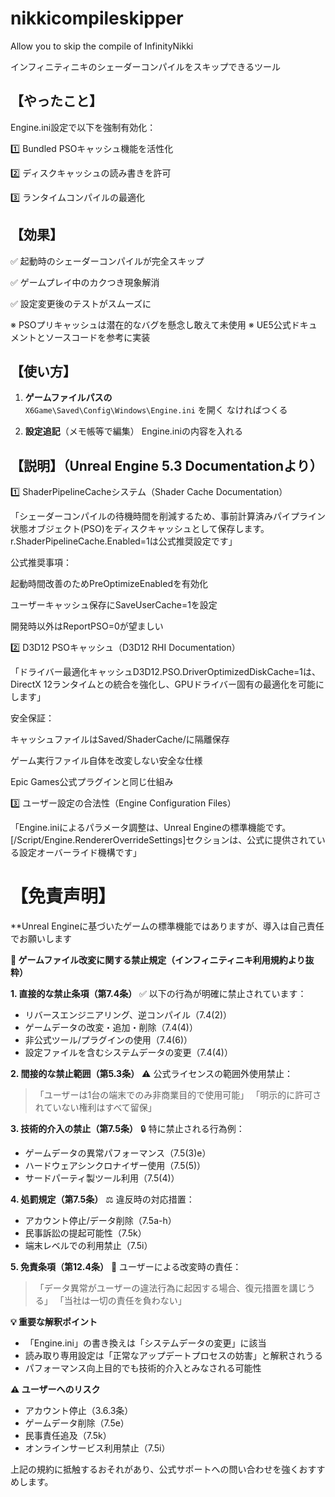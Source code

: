 # nikkicompileskipper

Allow you to skip the compile of InfinityNikki

インフィニティニキのシェーダーコンパイルをスキップできるツール

## 【やったこと】
Engine.ini設定で以下を強制有効化：

1️⃣ Bundled PSOキャッシュ機能を活性化

2️⃣ ディスクキャッシュの読み書きを許可

3️⃣ ランタイムコンパイルの最適化

## 【効果】

✅ 起動時のシェーダーコンパイルが完全スキップ

✅ ゲームプレイ中のカクつき現象解消

✅ 設定変更後のテストがスムーズに

※ PSOプリキャッシュは潜在的なバグを懸念し敢えて未使用
※ UE5公式ドキュメントとソースコードを参考に実装

## 【使い方】

1. **ゲームファイルパスの**  
   `X6Game\Saved\Config\Windows\Engine.ini` を開く
   なければつくる

2. **設定追記**（メモ帳等で編集）
   Engine.iniの内容を入れる

## 【説明】（Unreal Engine 5.3 Documentationより）

1️⃣ ShaderPipelineCacheシステム（Shader Cache Documentation）

「シェーダーコンパイルの待機時間を削減するため、事前計算済みパイプライン状態オブジェクト(PSO)をディスクキャッシュとして保存します。r.ShaderPipelineCache.Enabled=1は公式推奨設定です」

公式推奨事項：

起動時間改善のためPreOptimizeEnabledを有効化

ユーザーキャッシュ保存にSaveUserCache=1を設定

開発時以外はReportPSO=0が望ましい

2️⃣ D3D12 PSOキャッシュ（D3D12 RHI Documentation）

「ドライバー最適化キャッシュD3D12.PSO.DriverOptimizedDiskCache=1は、DirectX 12ランタイムとの統合を強化し、GPUドライバー固有の最適化を可能にします」

安全保証：

キャッシュファイルはSaved/ShaderCache/に隔離保存

ゲーム実行ファイル自体を改変しない安全な仕様

Epic Games公式プラグインと同じ仕組み

3️⃣ ユーザー設定の合法性（Engine Configuration Files）

「Engine.iniによるパラメータ調整は、Unreal Engineの標準機能です。[/Script/Engine.RendererOverrideSettings]セクションは、公式に提供されている設定オーバーライド機構です」

# 【免責声明】

**Unreal Engineに基づいたゲームの標準機能ではありますが、導入は自己責任でお願いします

**📌 ゲームファイル改変に関する禁止規定（インフィニティニキ利用規約より抜粋）**

**1. 直接的な禁止条項（第7.4条）**
✅ 以下の行為が明確に禁止されています：
- リバースエンジニアリング、逆コンパイル（7.4(2)）
- ゲームデータの改変・追加・削除（7.4(4)）
- 非公式ツール/プラグインの使用（7.4(6)）
- 設定ファイルを含むシステムデータの変更（7.4(4)）

**2. 間接的な禁止範囲（第5.3条）**
⚠️ 公式ライセンスの範囲外使用禁止：
> 「ユーザーは1台の端末でのみ非商業目的で使用可能」
> 「明示的に許可されていない権利はすべて留保」

**3. 技術的介入の禁止（第7.5条）**
🔒 特に禁止される行為例：
- ゲームデータの異常パフォーマンス（7.5(3)e）
- ハードウェアシンクロナイザー使用（7.5(5)）
- サードパーティ製ツール利用（7.5(4)）

**4. 処罰規定（第7.5条）**
⚖️ 違反時の対応措置：
- アカウント停止/データ削除（7.5a-h）
- 民事訴訟の提起可能性（7.5k）
- 端末レベルでの利用禁止（7.5i）

**5. 免責条項（第12.4条）**
🚫 ユーザーによる改変時の責任：
> 「データ異常がユーザーの違法行為に起因する場合、復元措置を講じうる」
> 「当社は一切の責任を負わない」

**💡 重要な解釈ポイント**
- 「Engine.ini」の書き換えは「システムデータの変更」に該当
- 読み取り専用設定は「正常なアップデートプロセスの妨害」と解釈されうる
- パフォーマンス向上目的でも技術的介入とみなされる可能性

**⚠️ ユーザーへのリスク**
- アカウント停止（3.6.3条）
- ゲームデータ削除（7.5e）
- 民事責任追及（7.5k）
- オンラインサービス利用禁止（7.5i）

上記の規約に抵触するおそれがあり、公式サポートへの問い合わせを強くおすすめします。
